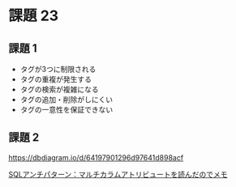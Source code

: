 # 課題 23

## 課題 1

- タグが3つに制限される
- タグの重複が発生する
- タグの検索が複雑になる
- タグの追加・削除がしにくい
- タグの一意性を保証できない

## 課題 2

https://dbdiagram.io/d/64197901296d97641d898acf

[SQLアンチパターン：マルチカラムアトリビュートを読んだのでメモ](https://catpot.dev/db-multi-column-attribute/)
